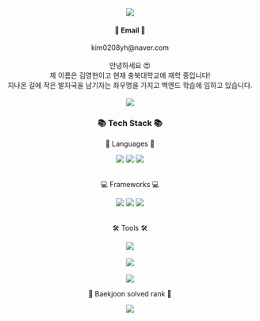 
<div align=center>
 <img src="https://capsule-render.vercel.app/api?type=waving&color=auto&height=200&section=header&text=0Chord%20Github!&fontSize=90" />
</div>
<div align = center>
<h4>📧 Email 📧 </h4>
kim0208yh@naver.com
</div>
<br>
<div align = center>
안녕하세요 😍
  <br>
제 이름은 김영현이고 현재 충북대학교에 재학 중입니다!
  <br>
지나온 길에 작은 발자국을 남기자는 좌우명을 가지고 백엔드 학습에 임하고 있습니다.
</div>
<br>
<div align = center>
<a href="https://hits.seeyoufarm.com"><img src="https://hits.seeyoufarm.com/api/count/incr/badge.svg?url=https%3A%2F%2Fgithub.com%2F0Chord&count_bg=%2379C83D&title_bg=%23555555&icon=&icon_color=%23E7E7E7&title=hits&edge_flat=false"/></a>
</div>
<div align = center>
<h3>📚 Tech Stack 📚</h3>
<p>📔 Languages 📔</p>
</div>
<div align =center>
<img src="https://img.shields.io/badge/Java-007396?style=flat&logo=Conda-Forge&logoColor=white" />
<img src="https://img.shields.io/badge/JavaScript-F7DF1E?style=flat&logo=JavaScript&logoColor=white" />
<img src="https://img.shields.io/badge/Python-0769AD?style=flat&logo=Python&logoColor=white"/>
</div>
<br>
<div align = center>
<p>💻 Frameworks 💻</p>
<img src="https://img.shields.io/badge/Spring-6DB33F?style=flat&logo=Spring&logoColor=white" />
<img src="https://img.shields.io/badge/Node.js-339933?style=flat&logo=Node.js&logoColor=white"/>
 <img src="https://img.shields.io/badge/Socket.io-010101?style=flat&logo=Socket.io&logoColor=white"/>
</div>
<br>
<div align = center>
<p>🛠 Tools 🛠</p>
<img src="https://img.shields.io/badge/NGINX-009639?style=flat&logo=Nginx&logoColor=white"/>
</div>
<br>
<div align = center>
<img src="https://github-readme-stats.vercel.app/api/top-langs/?username=0Chord&layout=compact"><br><br>
<img src="https://github-readme-stats.vercel.app/api?username=0Chord&show_icons=true">
<br>
<p> 🏅 Baekjoon solved rank 🏅 </p>
<img src="http://mazassumnida.wtf/api/v2/generate_badge?boj=kimchiwarrior">
</div>

